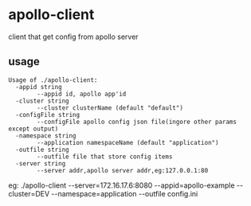 # apollo-client
client that get config from apollo server

## usage
```
Usage of ./apollo-client:
  -appid string
    	--appid id, apollo app'id
  -cluster string
    	--cluster clusterName (default "default")
  -configFile string
    	--configFile apollo config json file(ingore other params except output)
  -namespace string
    	--application namespaceName (default "application")
  -outfile string
    	--outfile file that store config items
  -server string
    	--server addr,apollo server addr,eg:127.0.0.1:80
```
eg: ./apollo-client --server=172.16.17.6:8080 --appid=apollo-example --cluster=DEV --namespace=application --outfile config.ini
